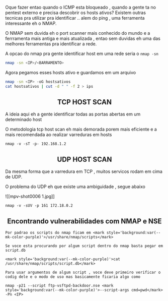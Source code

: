 Oque fazer entao quando o ICMP esta bloqueado , quando a gente ta no pentest externo  e precisa descobrir os hosts ativos? Existem outras tecnicas pra utilizar  pra identificar .. alem do ping , uma ferramenta interessante eh o NMAP.

O NMAP sem duvida eh o port scanner mais conhecido do mundo e a ferrramenta mais antiga e mais atualizada , entao sem duvidas eh uma das melhores ferramentas pra identificar a rede.

A opcao do nmap pra gente identificar host em uma rede seria o `nmap -sn` 

```sh
nmap -sn <IP>/<BARRAMENTO>
```

Agora pegamos esses hosts ativo e guardamos em um arquivo

```sh
nmap -sn <IP> -oG hostsativos
cat hostsativos | cut -d " " -f 2 > ips
```




<h2 align="center"> TCP HOST SCAN</h2>
A ideia aqui eh a gente identificar todas as portas abertas em um determinado host

O metodologia tcp host scan eh mais demorada porem mais eficiente e a mais recomendada ao realizar varreduras em hosts

```
nmap -v -sT -p- 192.168.1.2
```

<h2 align="center"> UDP HOST SCAN</h2>

Da mesma forma que a varredura em TCP , muitos servicos rodam em cima de UDP.

O problema do UDP eh que existe uma ambiguidade , segue abaixo

![[mpv-shot0006 1.jpg]]

```
nmap -v -sUV -p 161 172.18.0.2
```


<h2 align="center"> Encontrando vulnerabilidades com NMAP e NSE</h2>


```ad-tip
Por padrao os scripts do nmap ficam em <mark style='background:var(--mk-color-purple)'>/usr/share/nmap/scripts</mark>

Se voce esta procurando por algum script dentro do nmap basta pegar em script.db

<mark style='background:var(--mk-color-purple)'>cat /usr/share/nmap/scripts/script.db</mark>

Para usar argumentos de algum script , voce deve primeiro verificar o codig dele e o modo de uso mas basicamente ficaria algo como

nmap -p21 --script ftp-vsftpd-backdoor.nse <mark style='background:var(--mk-color-purple)'>--script-args cmd=pwd</mark> -Pn <IP>
```

